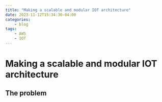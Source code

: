 ```yaml
---
title: "Making a scalable and modular IOT architecture"
date: 2023-11-12T15:34:30-04:00
categories:
    - blog
tags:
    - AWS
    - IOT
---
```


# Making a scalable and modular IOT architecture

## The problem
